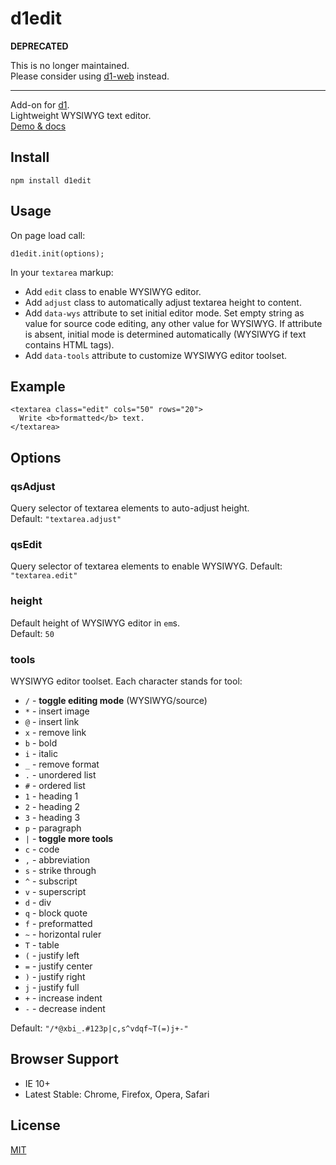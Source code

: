 # d1edit

**DEPRECATED**

This is no longer maintained.  
Please consider using [d1-web](https://github.com/vvvkor/d1-web) instead.

---

Add-on for [d1](https://github.com/vvvkor/d1).  
Lightweight WYSIWYG text editor.  
[Demo & docs](https://vvvkor.github.io/d1#edit)

## Install

```
npm install d1edit
```

## Usage

On page load call:
```
d1edit.init(options);
```

In your ``textarea`` markup:
* Add ``edit`` class to enable WYSIWYG editor.
* Add ``adjust`` class to automatically adjust textarea height to content.
* Add ``data-wys`` attribute to set initial editor mode. Set empty string as value for source code editing, any other value for WYSIWYG. If attribute is absent, initial mode is determined automatically (WYSIWYG if text contains HTML tags).
* Add ``data-tools`` attribute to customize WYSIWYG editor toolset.

## Example

```
<textarea class="edit" cols="50" rows="20">
  Write <b>formatted</b> text.
</textarea>
```

## Options

### qsAdjust

Query selector of textarea elements to auto-adjust height.  
Default: ``"textarea.adjust"``

### qsEdit

Query selector of textarea elements to enable WYSIWYG.  Default: ``"textarea.edit"``

### height

Default height of WYSIWYG editor in ``em``s.  
Default: ``50``

### tools

WYSIWYG editor toolset. 
Each character stands for tool:

* ``/`` - **toggle editing mode** (WYSIWYG/source)
* ``*`` - insert image
* ``@`` - insert link
* ``x`` - remove link
* ``b`` - bold
* ``i`` - italic
* ``_`` - remove format
* ``.`` - unordered list
* ``#`` - ordered list
* ``1`` - heading 1
* ``2`` - heading 2
* ``3`` - heading 3
* ``p`` - paragraph
* ``|`` - **toggle more tools**
* ``c`` - code
* ``,`` - abbreviation
* ``s`` - strike through
* ``^`` - subscript
* ``v`` - superscript
* ``d`` - div
* ``q`` - block quote
* ``f`` - preformatted
* ``~`` - horizontal ruler
* ``T`` - table
* ``(`` - justify left
* ``=`` - justify center
* ``)`` - justify right
* ``j`` - justify full
* ``+`` - increase indent
* ``-`` - decrease indent
 
Default: ``"/*@xbi_.#123p|c,s^vdqf~T(=)j+-"``

## Browser Support

* IE 10+
* Latest Stable: Chrome, Firefox, Opera, Safari

## License

[MIT](./LICENSE)
